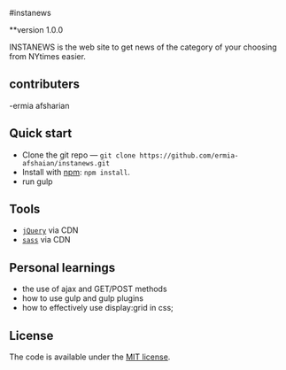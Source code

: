 #instanews

**version 1.0.0

INSTANEWS is the web site to get news of the category of your choosing from NYtimes easier.

## contributers

-ermia afsharian

## Quick start

* Clone the git repo — `git clone
  https://github.com/ermia-afshaian/instanews.git`  
* Install with [npm](https://www.npmjs.com/): `npm install`.
* run gulp
## Tools

* [`jQuery`](https://jquery.com/) via CDN 
* [`sass`](https://sass-lang.com/) via CDN

## Personal learnings

* the use of ajax and GET/POST methods
* how to use gulp and gulp plugins 
* how to effectively use display:grid in css;
## License

The code is available under the [MIT license](LICENSE.txt).